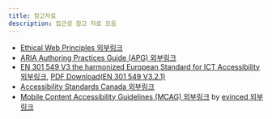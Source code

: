 ```yaml
---
title: 참고자료
description: 접근성 참고 자료 모음
---
```


*   [Ethical Web Principles 외부링크](https://www.w3.org/TR/ethical-web-principles/)
*   [ARIA Authoring Practices Guide (APG) 외부링크](https://www.w3.org/WAI/ARIA/apg/)
*   [EN 301 549 V3 the harmonized European Standard for ICT Accessibility 외부링크](https://www.etsi.org/human-factors-accessibility/en-301-549-v3-the-harmonized-european-standard-for-ict-accessibility), [PDF Download(EN 301 549 V3.2.1)](https://www.etsi.org/deliver/etsi_en/301500_301599/301549/03.02.01_60/en_301549v030201p.pdf)
*   [Accessibility Standards Canada 외부링크](https://accessible.canada.ca/)
*   [Mobile Content Accessibility Guidelines (MCAG) 외부링크](https://getevinced.github.io/mcag/) by [evinced 외부링크](https://www.evinced.com/)